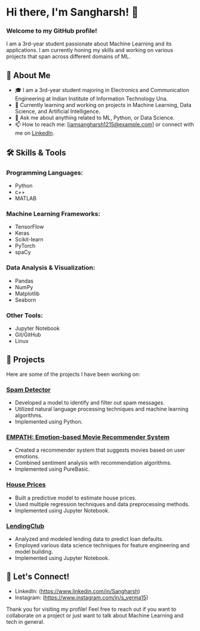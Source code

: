 # Hi there, I'm Sangharsh! 👋

### Welcome to my GitHub profile!

I am a 3rd-year student passionate about Machine Learning and its applications. I am currently honing my skills and working on various projects that span across different domains of ML.

## 🚀 About Me

- 🎓 I am a 3rd-year student majoring in Electronics and Communication Engineering at Indian Institute of Information Technology Una.
- 🌱 Currently learning and working on projects in Machine Learning, Data Science, and Artificial Intelligence.
- 💬 Ask me about anything related to ML, Python, or Data Science.
- 📫 How to reach me: [iamsangharsh1215@example.com] or connect with me on [LinkedIn](https://www.linkedin.com/in/Sangharsh).

## 🛠️ Skills & Tools

### Programming Languages:
- Python
- c++
- MATLAB

### Machine Learning Frameworks:
- TensorFlow
- Keras
- Scikit-learn
- PyTorch
- spaCy

### Data Analysis & Visualization:
- Pandas
- NumPy
- Matplotlib
- Seaborn

### Other Tools:
- Jupyter Notebook
- Git/GitHub
- Linux

## 📂 Projects

Here are some of the projects I have been working on:

### [Spam Detector](https://github.com/Sangharsh1215/Spam-Detector)
- Developed a model to identify and filter out spam messages.
- Utilized natural language processing techniques and machine learning algorithms.
- Implemented using Python.

### [EMPATH: Emotion-based Movie Recommender System](https://github.com/Sangharsh1215/EMPATH-Emotion-based-movie-recommender-system-)
- Created a recommender system that suggests movies based on user emotions.
- Combined sentiment analysis with recommendation algorithms.
- Implemented using PureBasic.

### [House Prices](https://github.com/Sangharsh1215/House-Prices)
- Built a predictive model to estimate house prices.
- Used multiple regression techniques and data preprocessing methods.
- Implemented using Jupyter Notebook.

### [LendingClub](https://github.com/Sangharsh1215/LendingClub)
- Analyzed and modeled lending data to predict loan defaults.
- Employed various data science techniques for feature engineering and model building.
- Implemented using Jupyter Notebook.

## 🤝 Let's Connect!

- LinkedIn: (https://www.linkedin.com/in/Sangharsh)
- Instagram: (https://www.instagram.com/in/s_verma15)

Thank you for visiting my profile! Feel free to reach out if you want to collaborate on a project or just want to talk about Machine Learning and tech in general.
